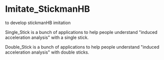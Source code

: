 # Imitate_StickmanHB
to develop stickmanHB imitation

Single_Stick is a bunch of applications to help people understand "induced acceleration analysis" with a single stick.

Double_Stick is a bunch of applications to help people understand "induced acceleration analysis" with double sticks.
